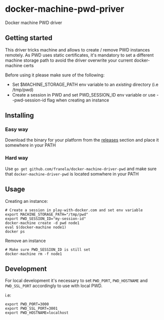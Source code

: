 # docker-machine-pwd-priver

Docker machine PWD driver


## Getting started

This driver tricks machine and allows to create / remove PWD instances remotely. 
As PWD uses static certificates, it's mandatory to set a different machine storage path
to avoid the driver overwrite your current docker-machine certs


Before using it please make sure of the following:

- Set $MACHINE_STORAGE_PATH env variable to an *existing* directory (i.e /tmp/pwd)
- Create a session in PWD and set PWD_SESSION_ID env variable or use --pwd-session-id flag when creating an instance


## Installing

### Easy way

Download the binary for your platform from the [releases]("https://github.com/franela/play-with-docker/releases") section and place it somewhere in your PATH


### Hard way

Use `go get github.com/franela/docker-machine-driver-pwd` and make sure that
`docker-machine-driver-pwd` is located somwhere in your PATH



## Usage

Creating an instance:

```
# Create a session in play-with-docker.com and set env variable
export MACHINE_STORAGE_PATH="/tmp/pwd"
export PWD_SESSION_ID="my-session-id"
docker-machine create -d pwd node1
eval $(docker-machine node1)
docker ps
```


Remove an instance


```
# Make sure PWD_SESSION_ID is still set
docker-machine rm -f node1
```

## Development

For local development it's necessary to set `PWD_PORT`, `PWD_HOSTNAME` and `PWD_SSL_PORT`
accordingly to use with local PWD.

i.e:

```
export PWD_PORT=3000
export PWD_SSL_PORT=3001
export PWD_HOSTNAME=localhost
```
